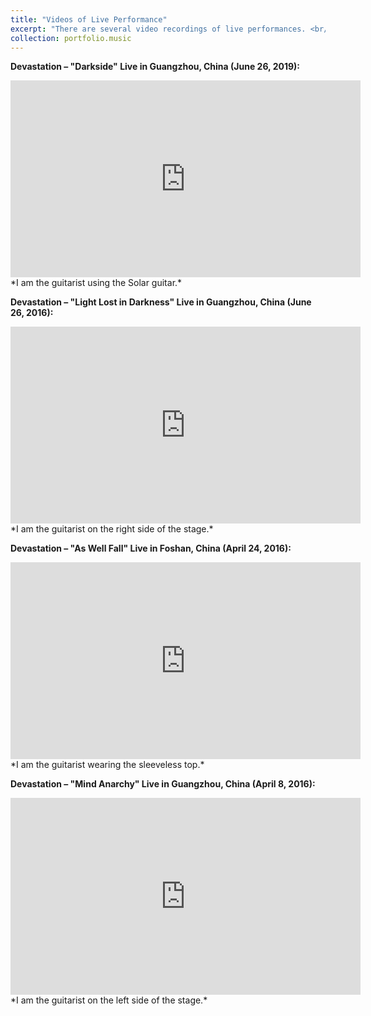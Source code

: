 ```yaml
---
title: "Videos of Live Performance"
excerpt: "There are several video recordings of live performances. <br/><i>Click the title to see more details.<i/><img src='/images/performance.png'>"
collection: portfolio.music
---
```


**Devastation – "Darkside" Live in Guangzhou, China (June 26, 2019):**
<iframe width="560" height="315" src="https://www.youtube.com/embed/N1uudqkm60c" frameborder="0" allow="accelerometer; autoplay; clipboard-write; encrypted-media; gyroscope; picture-in-picture" allowfullscreen></iframe>
*I am the guitarist using the Solar guitar.*

**Devastation – "Light Lost in Darkness" Live in Guangzhou, China (June 26, 2016):**
<iframe width="560" height="315" src="https://www.youtube.com/embed/UDQjTQ2CCXk" frameborder="0" allow="accelerometer; autoplay; clipboard-write; encrypted-media; gyroscope; picture-in-picture" allowfullscreen></iframe>
*I am the guitarist on the right side of the stage.*

**Devastation – "As Well Fall" Live in Foshan, China (April 24, 2016):**
<iframe width="560" height="315" src="https://www.youtube.com/embed/paSveXYQDi0" frameborder="0" allow="accelerometer; autoplay; clipboard-write; encrypted-media; gyroscope; picture-in-picture" allowfullscreen></iframe>
*I am the guitarist wearing the sleeveless top.*

**Devastation – "Mind Anarchy" Live in Guangzhou, China (April 8, 2016):**
<iframe width="560" height="315" src="https://www.youtube.com/embed/zCVQ_hdnutM" frameborder="0" allow="accelerometer; autoplay; clipboard-write; encrypted-media; gyroscope; picture-in-picture" allowfullscreen></iframe>
*I am the guitarist on the left side of the stage.*

